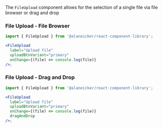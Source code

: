 The `FileUpload` component allows for the selection of a single file via file browser or drag and drop

### File Upload - File Browser

```jsx
import { FileUpload } from '@alaneicker/react-component-library';

<FileUpload
  label="Upload file"
  uploadBtnVariant="primary"
  onChange={(file) => console.log(file)}
/>;
```

### File Upload - Drag and Drop

```jsx
import { FileUpload } from '@alaneicker/react-component-library';

<FileUpload
  label="Upload file"
  uploadBtnVariant="primary"
  onChange={(file) => console.log(file)}
  dragAndDrop
/>;
```
